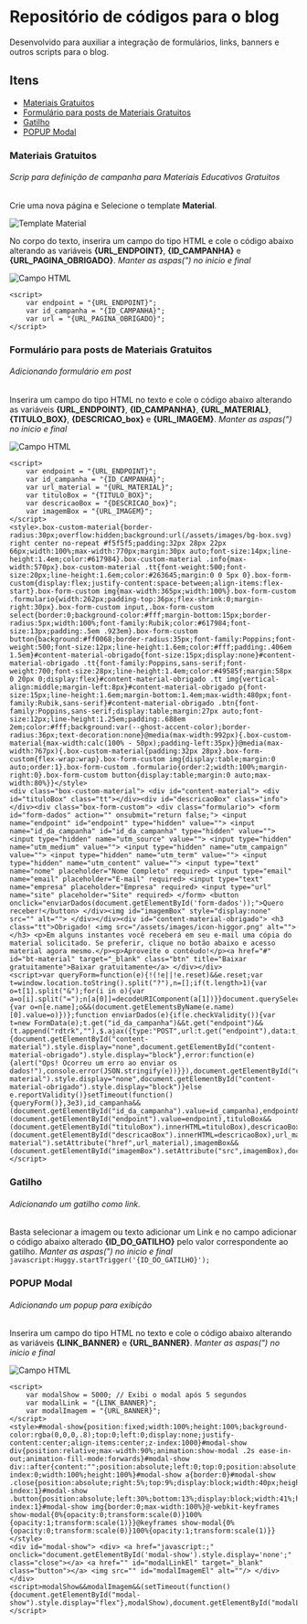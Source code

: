 # Repositório de códigos para o blog
Desenvolvido para auxiliar a integração de formulários, links, banners e outros scripts para o blog.

## Itens

- [Materiais Gratuitos](#materiais-gratuitos)
- [Formulário para posts de Materiais Gratuitos](#formulário-para-posts-de-materiais-gratuitos)
- [Gatilho](#gatilho)
- [POPUP Modal](#popup-modal)

### Materiais Gratuitos
###### Scrip para definição de campanha para Materiais Educativos Gratuitos
Crie uma nova página e Selecione o template **Material**.

![Template Material](https://blog.huggy.io/assets/images/template-material.png)

No corpo do texto, inserira um campo do tipo HTML e cole o código abaixo alterando as variáveis **{URL_ENDPOINT}**, **{ID_CAMPANHA}** e  **{URL_PAGINA_OBRIGADO}**. _Manter as aspas(") no inicio e final_

![Campo HTML](https://blog.huggy.io/assets/images/campo-html.png)

```
<script>
    var endpoint = "{URL_ENDPOINT}";
    var id_campanha = "{ID_CAMPANHA}";
    var url = "{URL_PAGINA_OBRIGADO}";
</script>
```


### Formulário para posts de Materiais Gratuitos
###### Adicionando formulário em post
Inserira um campo do tipo HTML no texto e cole o código abaixo alterando as variáveis **{URL_ENDPOINT}**, **{ID_CAMPANHA}**, **{URL_MATERIAL}**, **{TITULO_BOX}**, **{DESCRICAO_box}** e  **{URL_IMAGEM}**. _Manter as aspas(") no inicio e final_

![Campo HTML](https://blog.huggy.io/assets/images/campo-html.png)

```
<script>
    var endpoint = "{URL_ENDPOINT}";
    var id_campanha = "{ID_CAMPANHA}";
    var url_material = "{URL_MATERIAL}";
    var tituloBox = "{TITULO_BOX}";
    var descricaoBox = "{DESCRICAO_box}";
    var imagemBox = "{URL_IMAGEM}";
</script>
<style>.box-custom-material{border-radius:30px;overflow:hidden;background:url(/assets/images/bg-box.svg) right center no-repeat #f5f5f5;padding:32px 28px 22px 66px;width:100%;max-width:770px;margin:30px auto;font-size:14px;line-height:1.4em;color:#617984}.box-custom-material .info{max-width:570px}.box-custom-material .tt{font-weight:500;font-size:20px;line-height:1.6em;color:#263645;margin:0 0 5px 0}.box-form-custom{display:flex;justify-content:space-between;align-items:flex-start}.box-form-custom img{max-width:365px;width:100%}.box-form-custom .formulario{width:262px;padding-top:36px;flex-shrink:0;margin-right:30px}.box-form-custom input,.box-form-custom select{border:0;background-color:#fff;margin-bottom:15px;border-radius:5px;width:100%;font-family:Rubik;color:#617984;font-size:13px;padding:.5em .923em}.box-form-custom button{background:#ff0068;border-radius:35px;font-family:Poppins;font-weight:500;font-size:12px;line-height:1.6em;color:#fff;padding:.406em 1.5em}#content-material-obrigado{font-size:15px;display:none}#content-material-obrigado .tt{font-family:Poppins,sans-serif;font-weight:700;font-size:28px;line-height:1.4em;color:#49585f;margin:58px 0 20px 0;display:flex}#content-material-obrigado .tt img{vertical-align:middle;margin-left:8px}#content-material-obrigado p{font-size:15px;line-height:1.6em;margin-bottom:1.4em;max-width:480px;font-family:Rubik,sans-serif}#content-material-obrigado .btn{font-family:Poppins,sans-serif;display:table;margin:27px auto;font-size:12px;line-height:1.25em;padding:.688em 2em;color:#fff;background:var(--ghost-accent-color);border-radius:36px;text-decoration:none}@media(max-width:992px){.box-custom-material{max-width:calc(100% - 50px);padding-left:35px}}@media(max-width:767px){.box-custom-material{padding:32px 28px}.box-form-custom{flex-wrap:wrap}.box-form-custom img{display:table;margin:0 auto;order:1}.box-form-custom .formulario{order:2;width:100%;margin-right:0}.box-form-custom button{display:table;margin:0 auto;max-width:80%}}</style>
<div class="box-custom-material"> <div id="content-material"> <div id="tituloBox" class="tt"></div><div id="descricaoBox" class="info"></div><div class="box-form-custom"> <div class="formulario"> <form id="form-dados" action="" onsubmit="return false;"> <input name="endpoint" id="endpoint" type="hidden" value=""> <input name="id_da_campanha" id="id_da_campanha" type="hidden" value=""> <input type="hidden" name="utm_source" value=""> <input type="hidden" name="utm_medium" value=""> <input type="hidden" name="utm_campaign" value=""> <input type="hidden" name="utm_term" value=""> <input type="hidden" name="utm_content" value=""> <input type="text" name="nome" placeholder="Nome Completo" required> <input type="email" name="email" placeholder="E-mail" required> <input type="text" name="empresa" placeholder="Empresa" required> <input type="url" name="site" placeholder="Site" required> </form> <button onclick="enviarDados(document.getElementById('form-dados'));">Quero receber!</button> </div><img id="imagemBox" style="display:none" src="" alt=""> </div></div><div id="content-material-obrigado"> <h3 class="tt">Obrigado! <img src="/assets/images/icon-higgor.png" alt=""></h3> <p>Em alguns instantes você receberá em seu e-mail uma cópia do material solicitado. Se preferir, clique no botão abaixo e acesso material agora mesmo.</p><p>Aproveite o contéudo!</p><a href="#" id="bt-material" target="_blank" class="btn" title="Baixar gratuitamente">Baixar gratuitamente</a> </div></div>
<script>var queryForm=function(e){!(!e||!e.reset)&&e.reset;var t=window.location.toString().split("?"),n=[];if(t.length>1){var o=t[1].split("&");for(i in o){var a=o[i].split("=");n[a[0]]=decodeURIComponent(a[1])}}document.querySelectorAll("input[type=hidden]").forEach((e,t)=>{var o=n[e.name];o&&(document.getElementsByName(e.name)[0].value=o)})};function enviarDados(e){if(e.checkValidity()){var t=new FormData(e);t.get("id_da_campanha")&&t.get("endpoint")&&(t.append("rdtrk",""),$.ajax({type:"POST",url:t.get("endpoint"),data:t,contentType:!1,cache:!1,processData:!1,dataType:"json",success:function(e){document.getElementById("content-material").style.display="none",document.getElementById("content-material-obrigado").style.display="block"},error:function(e){alert("Ops! Ocorreu um erro ao enviar os dados!"),console.error(JSON.stringify(e))}}),document.getElementById("content-material").style.display="none",document.getElementById("content-material-obrigado").style.display="block")}else e.reportValidity()}setTimeout(function(){queryForm()},3e3),id_campanha&&(document.getElementById("id_da_campanha").value=id_campanha),endpoint&&(document.getElementById("endpoint").value=endpoint),tituloBox&&(document.getElementById("tituloBox").innerHTML=tituloBox),descricaoBox&&(document.getElementById("descricaoBox").innerHTML=descricaoBox),url_material&&document.getElementById("bt-material").setAttribute("href",url_material),imagemBox&&(document.getElementById("imagemBox").setAttribute("src",imagemBox),document.getElementById("imagemBox").style.display="block");</script>
```

### Gatilho
###### Adicionando um gatilho como link.

Basta selecionar a imagem ou texto adicionar um Link e no campo adicionar o código abaixo alterado **{ID_DO_GATILHO}** pelo valor correspondente ao gatilho. _Manter as aspas(") no inicio e final_
```javascript:Huggy.startTrigger('{ID_DO_GATILHO}');```

### POPUP Modal
###### Adicionando um popup para exibição
Inserira um campo do tipo HTML no texto e cole o código abaixo alterando as variáveis **{LINK_BANNER}** e **{URL_BANNER}**. _Manter as aspas(") no inicio e final_

![Campo HTML](https://blog.huggy.io/assets/images/campo-html.png)

```
<script>
    var modalShow = 5000; // Exibi o modal após 5 segundos
    var modalLink = "{LINK_BANNER}";
    var modalImagem = "{URL_BANNER}";
</script>
<style>#modal-show{position:fixed;width:100%;height:100%;background-color:rgba(0,0,0,.8);top:0;left:0;display:none;justify-content:center;align-items:center;z-index:1000}#modal-show div{position:relative;max-width:90%;animation:show-modal .2s ease-in-out;animation-fill-mode:forwards}#modal-show div::after{content:"";position:absolute;left:0;top:0;position:absolute;z-index:0;width:100%;height:100%}#modal-show a{border:0}#modal-show .close{position:absolute;right:5%;top:9%;display:block;width:40px;height:40px;border:0;z-index:1}#modal-show .button{position:absolute;left:30%;bottom:13%;display:block;width:41%;height:48px;border:0;z-index:1}#modal-show img{border:0;max-width:100%}@-webkit-keyframes show-modal{0%{opacity:0;transform:scale(0)}100%{opacity:1;transform:scale(1)}}@keyframes show-modal{0%{opacity:0;transform:scale(0)}100%{opacity:1;transform:scale(1)}}</style>
<div id="modal-show"> <div> <a href="javascript:;" onclick="document.getElementById('modal-show').style.display='none';" class="close"></a> <a href="" id="modalLinkEl" target="_blank" class="button"></a> <img src="" id="modalImagemEl" alt=""/> </div></div>
<script>modalShow&&modalImagem&&(setTimeout(function(){document.getElementById("modal-show").style.display="flex"},modalShow),document.getElementById("modalLinkEl").setAttribute("href",modalLink),document.getElementById("modalImagemEl").setAttribute("src",modalImagem));</script>
```